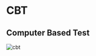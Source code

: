 <span><h1>CBT </h1><h2>Computer Based Test</h2></span>

![cbt](https://github.com/olamide142/cbt/actions/workflows/cbt/badge.svg)